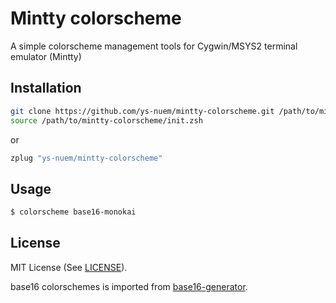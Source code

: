 # Mintty colorscheme
A simple colorscheme management tools for Cygwin/MSYS2 terminal emulator (Mintty)

## Installation

```zsh
git clone https://github.com/ys-nuem/mintty-colorscheme.git /path/to/mintty-colorscheme
source /path/to/mintty-colorscheme/init.zsh
```

or

```zsh
zplug "ys-nuem/mintty-colorscheme"
```

## Usage

```zsh
$ colorscheme base16-monokai
```

## License
MIT License (See [LICENSE](LICENSE)).

base16 colorschemes is imported from [base16-generator](https://github.com/chriskempson/base16-builder). 
